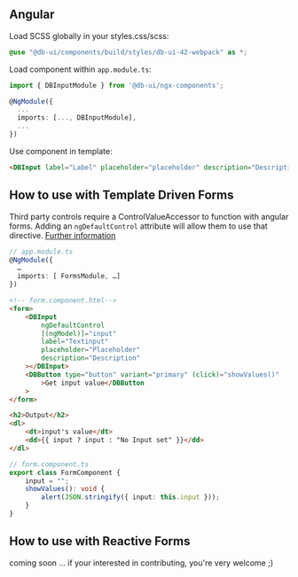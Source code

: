 ## Angular

Load SCSS globally in your styles.css/scss:

```scss
@use "@db-ui/components/build/styles/db-ui-42-webpack" as *;

```

Load component within `app.module.ts`:

```typescript
import { DBInputModule } from '@db-ui/ngx-components';

@NgModule({
  ...
  imports: [..., DBInputModule],
  ...
})

```

Use component in template:

```html
<DBInput label="Label" placeholder="placeholder" description="Description" (change)="onInputChange()"></DBInput>
```

## How to use with Template Driven Forms

Third party controls require a ControlValueAccessor to function with angular forms. Adding an `ngDefaultControl` attribute will allow them to use that directive.
[Further information](https://stackoverflow.com/a/46465959)

```typescript
// app.module.ts
@NgModule({
  …
  imports: [ FormsModule, …]
})
```

```html
<!-- form.component.html-->
<form>
	<DBInput
		ngDefaultControl
		[(ngModel)]="input"
		label="Textinput"
		placeholder="Placeholder"
		description="Description"
	></DBInput>
	<DBButton type="button" variant="primary" (click)="showValues()"
		>Get input value</DBButton
	>
</form>

<h2>Output</h2>
<dl>
	<dt>input's value</dt>
	<dd>{{ input ? input : "No Input set" }}</dd>
</dl>
```

```typescript
// form.component.ts
export class FormComponent {
	input = "";
	showValues(): void {
		alert(JSON.stringify({ input: this.input }));
	}
}
```

## How to use with Reactive Forms

coming soon … if your interested in contributing, you're very welcome ;)
